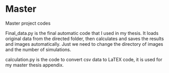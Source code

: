 # Master
Master project codes

Final_data.py is the final automatic code that I used in my thesis. It loads original data from the directed folder, then calculates and saves the results and images automatically. Just we need to change the directory of images and the number of simulations.

calculation.py is the code to convert csv data to LaTEX code, it is used for my master thesis appendix.
